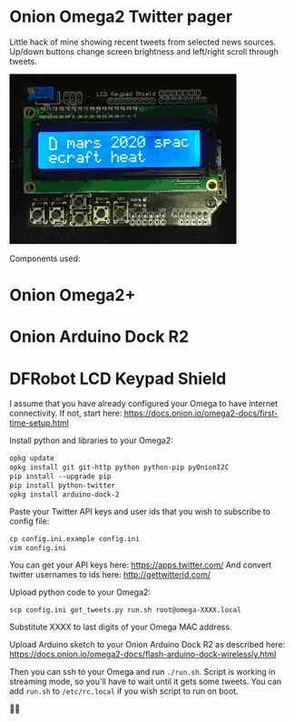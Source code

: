 # Onion Omega2 Twitter pager

Little hack of mine showing recent tweets from selected news sources.
Up/down buttons change screen brightness and left/right scroll through tweets.

![Twitter pager](anim.gif)

Components used:

# Onion Omega2+
# Onion Arduino Dock R2
# DFRobot LCD Keypad Shield

I assume that you have already configured your Omega to have internet connectivity. If not, start here: https://docs.onion.io/omega2-docs/first-time-setup.html

Install python and libraries to your Omega2:

    opkg update
    opkg install git git-http python python-pip pyOnionI2C
    pip install --upgrade pip
    pip install python-twitter
    opkg install arduino-dock-2

Paste your Twitter API keys and user ids that you wish to subscribe to config file:

    cp config.ini.example config.ini
    vim config.ini

You can get your API keys here: https://apps.twitter.com/
And convert twitter usernames to ids here: http://gettwitterid.com/


Upload python code to your Omega2:

    scp config.ini get_tweets.py run.sh root@omega-XXXX.local

Substitute XXXX to last digits of your Omega MAC address.

Upload Arduino sketch to your Onion Arduino Dock R2 as described here: https://docs.onion.io/omega2-docs/flash-arduino-dock-wirelessly.html

Then you can ssh to your Omega and run `./run.sh`. Script is working in streaming mode, so you'll have to wait until it gets some tweets. You can add `run.sh` to `/etc/rc.local` if you wish script to run on boot.

🤖🤘

